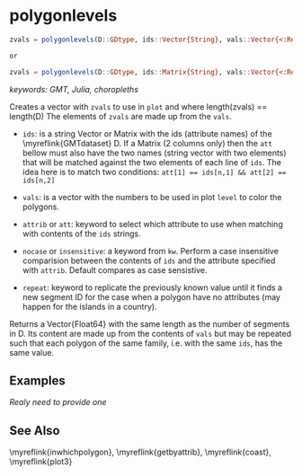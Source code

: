 # polygonlevels

```julia
zvals = polygonlevels(D::GDtype, ids::Vector{String}, vals::Vector{<:Real}; kw...) -> Vector{Float64}

or

zvals = polygonlevels(D::GDtype, ids::Matrix{String}, vals::Vector{<:Real}; kw...) -> Vector{Float64}
```

*keywords: GMT, Julia, choropleths*

Creates a vector with `zvals` to use in `plot` and where length(zvals) == length(D)
The elements of `zvals` are made up from the `vals`.

- `ids`: is a string Vector or Matrix with the ids (attribute names) of the \myreflink{GMTdataset} D.
         If a Matrix (2 columns only) then the `att` bellow must also have the two names (string vector
         with two elements) that will be matched against the two elements of each line of `ids`.
         The idea here is to match two conditions: `att[1] == ids[n,1] && att[2] == ids[n,2]`

- `vals`: is a vector with the numbers to be used in plot `level` to color the polygons.

- `attrib` or `att`: keyword to select which attribute to use when matching with contents of the `ids` strings.

- `nocase` or `insensitive`: a keyword from `kw`. Perform a case insensitive comparision between the contents of
         `ids` and the attribute specified with `attrib`. Default compares as case sensistive.

- `repeat`: keyword to replicate the previously known value until it finds a new segment ID for the case
            when a polygon have no attributes (may happen for the islands in a country).

Returns a Vector{Float64} with the same length as the number of segments in D. Its content are
made up from the contents of `vals` but may be repeated such that each polygon of the same family, i.e.
with the same `ids`, has the same value.

Examples
--------

*Realy need to provide one*

See Also
--------

\myreflink{inwhichpolygon}, \myreflink{getbyattrib}, \myreflink{coast}, \myreflink{plot3}
